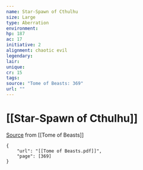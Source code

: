 ```yaml
---
name: Star-Spawn of Cthulhu
size: Large
type: Aberration
environment: 
hp: 187
ac: 17
initiative: 2
alignment: chaotic evil
legendary: 
lair: 
unique: 
cr: 15
tags: 
source: "Tome of Beasts: 369"
url: ""
---
```

# [[Star-Spawn of Cthulhu]]

[Source](zotero://open-pdf/library/items/ULEQWHJM?page=369) from [[Tome of Beasts]]

```pdf
{
	"url": "[[Tome of Beasts.pdf]]",
	"page": [369]
}
```


